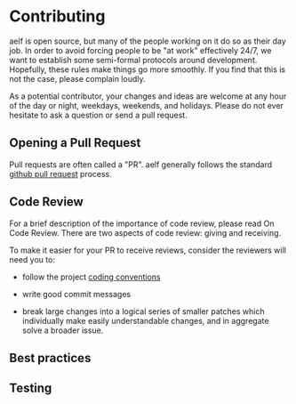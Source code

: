 # Contributing

aelf is open source, but many of the people working on it do so as their day job. In order to avoid forcing people to be "at work" effectively 24/7, we want to establish some semi-formal protocols around development. Hopefully, these rules make things go more smoothly. If you find that this is not the case, please complain loudly.

As a potential contributor, your changes and ideas are welcome at any hour of the day or night, weekdays, weekends, and holidays. Please do not ever hesitate to ask a question or send a pull request.


## Opening a Pull Request

Pull requests are often called a "PR". aelf generally follows the standard [github pull request](https://docs.github.com/en/pull-requests/collaborating-with-pull-requests/proposing-changes-to-your-work-with-pull-requests/about-pull-requests) process.


## Code Review

For a brief description of the importance of code review, please read On Code Review.
There are two aspects of code review: giving and receiving.

To make it easier for your PR to receive reviews, consider the reviewers will need you to:

- follow the project [coding conventions](https://github.com/AElfProject/AElf/blob/dev/CODE_OF_CONDUCT.md)

- write good commit messages

- break large changes into a logical series of smaller patches which individually make easily understandable changes, and in aggregate solve a broader issue.

## Best practices



## Testing


